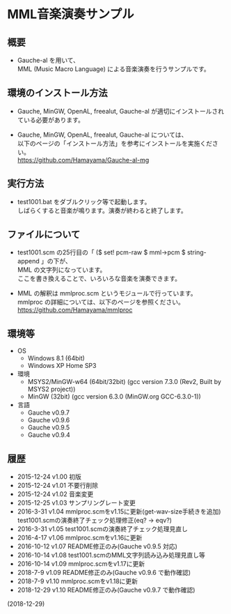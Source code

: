# MML音楽演奏サンプル

## 概要
- Gauche-al を用いて、  
  MML (Music Macro Language) による音楽演奏を行うサンプルです。


## 環境のインストール方法
- Gauche, MinGW, OpenAL, freealut, Gauche-al が適切にインストールされている必要があります。

- Gauche, MinGW, OpenAL, freealut, Gauche-al については、  
  以下のページの「インストール方法」を参考にインストールを実施ください。  
  https://github.com/Hamayama/Gauche-al-mg


## 実行方法
- test1001.bat をダブルクリック等で起動します。  
  しばらくすると音楽が鳴ります。演奏が終わると終了します。


## ファイルについて
- test1001.scm の25行目の「 ($ set! pcm-raw $ mml->pcm $ string-append 」の下が、  
  MML の文字列になっています。  
  ここを書き換えることで、いろいろな音楽を演奏できます。

- MML の解釈は mmlproc.scm というモジュールで行っています。  
  mmlproc の詳細については、以下のページを参照ください。  
  https://github.com/Hamayama/mmlproc


## 環境等
- OS
  - Windows 8.1 (64bit)
  - Windows XP Home SP3
- 環境
  - MSYS2/MinGW-w64 (64bit/32bit) (gcc version 7.3.0 (Rev2, Built by MSYS2 project))
  - MinGW (32bit) (gcc version 6.3.0 (MinGW.org GCC-6.3.0-1))
- 言語
  - Gauche v0.9.7
  - Gauche v0.9.6
  - Gauche v0.9.5
  - Gauche v0.9.4

## 履歴
- 2015-12-24 v1.00 初版
- 2015-12-24 v1.01 不要行削除
- 2015-12-24 v1.02 音楽変更
- 2015-12-25 v1.03 サンプリングレート変更
- 2016-3-31  v1.04 mmlproc.scmをv1.15に更新(get-wav-size手続きを追加)  
  test1001.scmの演奏終了チェック処理修正(eq? → eqv?)
- 2016-3-31  v1.05 test1001.scmの演奏終了チェック処理見直し
- 2016-4-17  v1.06 mmlproc.scmをv1.16に更新
- 2016-10-12 v1.07 README修正のみ(Gauche v0.9.5 対応)
- 2016-10-14 v1.08 test1001.scmのMML文字列読み込み処理見直し等
- 2016-10-14 v1.09 mmlproc.scmをv1.17に更新
- 2018-7-9   v1.09 README修正のみ(Gauche v0.9.6 で動作確認)
- 2018-7-9   v1.10 mmlproc.scmをv1.18に更新
- 2018-12-29 v1.10 README修正のみ(Gauche v0.9.7 で動作確認)


(2018-12-29)
